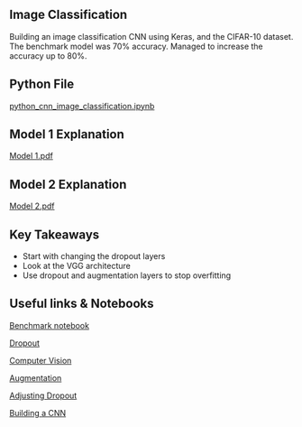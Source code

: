 ## Image Classification
Building an image classification CNN using Keras, and the CIFAR-10 dataset. The benchmark model was 70% accuracy. Managed to increase the accuracy up to 80%.

## Python File
[python_cnn_image_classification.ipynb](https://github.com/Stephen-Gordon/python_cnn_image_classification/blob/main/image_classification.ipynb)

## Model 1 Explanation
[Model 1.pdf](https://github.com/Stephen-Gordon/python_cnn_image_classification/blob/main/Model%201.pdf)

## Model 2 Explanation
[Model 2.pdf](https://github.com/Stephen-Gordon/python_cnn_image_classification/blob/main/Model%202.pdf)

## Key Takeaways
- Start with changing the dropout layers
- Look at the VGG architecture
- Use dropout and augmentation layers to stop overfitting 

## Useful links & Notebooks

[Benchmark notebook](https://www.kaggle.com/code/anandhuh/image-classification-using-cnn-for-beginners/notebook)

[Dropout](https://medium.com/@lipeng2/dropout-is-so-important-e517bbe3ffcc)

[Computer Vision](https://github.com/fchollet/deep-learning-with-python-notebooks/blob/master/chapter08_intro-to-dl-for-computer-vision.ipynb)

[Augmentation](https://github.com/chhayac/Machine-Learning-Notebooks/blob/master/Recognizing-CIFAR-10-images-Improved-Model-Data-Augmentation.ipynb)

[Adjusting Dropout](https://stackoverflow.com/questions/47892505/dropout-rate-guidance-for-hidden-layers-in-a-convolution-neural-network)

[Building a CNN](https://machinelearningmastery.com/how-to-develop-a-cnn-from-scratch-for-cifar-10-photo-classification/)
